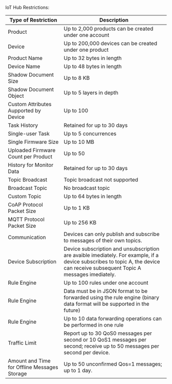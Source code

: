 [//]: # (chinagitpath:XXXXX)

IoT Hub Restrictions:

| Type of Restriction | Description |
|--------- | --------- |
| Product | Up to 2,000 products can be created under one account |
| Device | Up to 200,000 devices can be created under one product |
| Product Name | Up to 32 bytes in length |
| Device Name | Up to 48 bytes in length |
| Shadow Document Size | Up to 8 KB |
| Shadow Document Object | Up to 5 layers in depth |
| Custom Attributes Aupported by Device | Up to 100 |
| Task History | Retained for up to 30 days |
| Single-user Task | Up to 5 concurrences |
| Single Firmware Size | Up to 10 MB |
| Uploaded Firmware Count per Product | Up to 50 |
| History for Monitor Data | Retained for up to 30 days |
| Topic Broadcast | Topic broadcast not supported |
| Broadcast Topic | No broadcast topic |
| Custom Topic | Up to 64 bytes in length |
| CoAP Protocol Packet Size | Up to 1 KB |
| MQTT Protocol Packet Size | Up to 256 KB |
| Communication | Devices can only publish and subscribe to messages of their own topics. |
| Device Subscription | Device subscription and unsubscription are avaible imediately. For example, if a device subscribes to topic A, the device can receive subsequent Topic A messages imediately. |
| Rule Engine | Up to 100 rules under one account |
| Rule Engine | Data must be in JSON format to be forwarded using the rule engine (binary data format will be supported in the future) |
| Rule Engine | Up to 10 data forwarding operations can be performed in one rule |
| Traffic Limit | Report up to 30 QoS0 messages per second or 10 QoS1 messages per second; receive up to 50 messages per second per device. |
| Amount and Time for Offline Messages Storage | Up to 50 unconfirmed Qos=1 messages; up to 1 day. |


